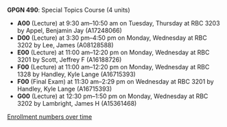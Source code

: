 **GPGN 490**: Special Topics Course (4 units)

- **A00** (Lecture) at 9:30 am–10:50 am on Tuesday, Thursday at RBC 3203 by Appel, Benjamin Jay (A17248066)
- **D00** (Lecture) at 3:30 pm–4:50 pm on Monday, Wednesday at RBC 3202 by Lee, James (A08128588)
- **E00** (Lecture) at 11:00 am–12:20 pm on Monday, Wednesday at RBC 3201 by Scott, Jeffrey F (A16188726)
- **F00** (Lecture) at 11:00 am–12:20 pm on Monday, Wednesday at RBC 1328 by Handley, Kyle Lange (A16715393)
- **F00** (Final Exam) at 11:30 am–2:29 pm on Wednesday at RBC 3201 by Handley, Kyle Lange (A16715393)
- **G00** (Lecture) at 12:30 pm–1:50 pm on Monday, Wednesday at RBC 3202 by Lambright, James H (A15361468)

[Enrollment numbers over time](./GPGN490.tsv)
